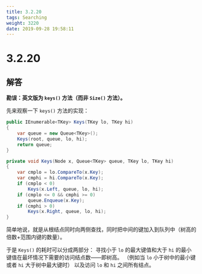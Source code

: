 ```yaml
---
title: 3.2.20
tags: Searching
weight: 3220
date: 2019-09-28 19:58:11
---
```


# 3.2.20


## 解答

**勘误：英文版为 `keys()` 方法（而非 `Size()` 方法）。**

先来观察一下 `keys()` 方法的实现：

```csharp
public IEnumerable<TKey> Keys(TKey lo, TKey hi)
{
    var queue = new Queue<TKey>();
    Keys(root, queue, lo, hi);
    return queue;
}

private void Keys(Node x, Queue<TKey> queue, TKey lo, TKey hi)
{
    var cmplo = lo.CompareTo(x.Key);
    var cmphi = hi.CompareTo(x.Key);
    if (cmplo < 0)
        Keys(x.Left, queue, lo, hi);
    if (cmplo <= 0 && cmphi >= 0)
        queue.Enqueue(x.Key);
    if (cmphi > 0)
        Keys(x.Right, queue, lo, hi);
}
```

简单地说，就是从根结点同时向两侧查找，同时把中间的键加入到队列中（树高的倍数+范围内键的数量）。

于是 `Keys()` 的耗时可以分成两部分：
寻找小于 `lo` 的最大键值和大于 `hi` 的最小键值在最坏情况下需要的访问结点数——即树高。
（例如当 `lo` 小于树中的最小键或者 `hi` 大于树中最大键时）
以及访问 `lo` 和 `hi` 之间所有结点。

